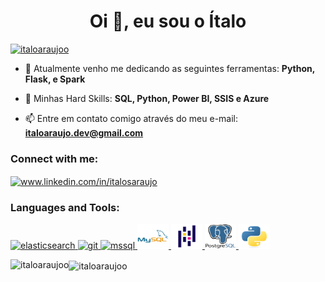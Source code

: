 
<!--
<h1 align="left"> Olá, eu sou o Ítalo! :wave:	&nbsp;

## Sobre mim 🕵️

-:man_student: Estudante de Engenharia da Computação &nbsp;

-🎯: Interesses: Python, SQL, Spark, Azure, Databricks

 
-A única maneira de fazer um bom trabalho é amando o que você faz. Se você ainda não encontrou, continue procurando. Não se desespere. Assim como no amor, você saberá quando tiver encontrado. &nbsp;
(Steve Jobs)
 
## Minhas Skills :nerd_face: &nbsp;

<img src= "https://img.shields.io/badge/Python-14354C?style=for-the-badge&logo=python&logoColor=white" width="115"/> <img src= "https://img.shields.io/badge/Microsoft_SQL_Server-CC2927?style=for-the-badge&logo=microsoft-sql-server&logoColor=white" width="240"/>
 <img src= "https://img.shields.io/badge/Flask-000000?style=for-the-badge&logo=flask&logoColor=white" width="102"/> <img src= "https://img.shields.io/badge/Microsoft_Azure-0089D6?style=for-the-badge&logo=microsoft-azure&logoColor=white" width="200"/> <img src= "https://img.shields.io/badge/Databricks-FF3621?style=for-the-badge&logo=Databricks&logoColor=white" width="150"/>
 

## Meus Contatos :iphone:

<div>
<a href="mailto:italoaraujo.dev@gmail.com"><img src="https://img.shields.io/badge/Gmail-D14836?style=for-the-badge&logo=gmail&logoColor=white" target="_blank" width="90"/></a>
<a href="https://www.linkedin.com/in/italosaraujo/"><img src="https://img.shields.io/badge/LinkedIn-0077B5?style=for-the-badge&logo=linkedin&logoColor=white" target="_blank" width="115"/></a>
</div>




 
 ## GitHub Analytics
 
<div>
<img height="180em" src="https://github-readme-stats.vercel.app/api?username=ItaloAraujoo&show_icons=true&theme=merko&layout=compact"/>
</div> 
 
<div>
<img height="180em" src="https://github-readme-stats.vercel.app/api/top-langs/?username=ItaloAraujoo&show_icons=true&theme=merko&layout=compact"/>
</div>

-->

<h1 align="center">Oi 👋, eu sou o Ítalo</h1>
<!--<h3 align="center">Apaixonado por Engenharia/Análise de dados</h3> -->

<p align="left"> <a href="https://github.com/ryo-ma/github-profile-trophy"><img src="https://github-profile-trophy.vercel.app/?username=italoaraujoo" alt="italoaraujoo" /></a> </p>

- 🌱 Atualmente venho me dedicando as seguintes ferramentas: **Python, Flask, e Spark**

- 💬 Minhas Hard Skills: **SQL, Python, Power BI, SSIS e Azure**

- 📫 Entre em contato comigo através do meu e-mail: **italoaraujo.dev@gmail.com**

<h3 align="left">Connect with me:</h3>
<p align="left">
<a href="https://linkedin.com/in/italosaraujo" target="blank"><img align="center" src="https://raw.githubusercontent.com/rahuldkjain/github-profile-readme-generator/master/src/images/icons/Social/linked-in-alt.svg" alt="www.linkedin.com/in/italosaraujo" height="30" width="40" /></a>
</p>

<h3 align="left">Languages and Tools:</h3>
<p align="left"> <a href="https://www.elastic.co" target="_blank" rel="noreferrer"> <img src="https://www.vectorlogo.zone/logos/elastic/elastic-icon.svg" alt="elasticsearch" width="80" height="40"/> </a> <a href="https://git-scm.com/" target="_blank" rel="noreferrer"> <img src="https://www.vectorlogo.zone/logos/git-scm/git-scm-icon.svg" alt="git" width="50" height="40"/> </a> <a href="https://www.microsoft.com/en-us/sql-server" target="_blank" rel="noreferrer"> <img src="https://www.svgrepo.com/show/303229/microsoft-sql-server-logo.svg" alt="mssql" width="50" height="40"/> </a> <a href="https://www.mysql.com/" target="_blank" rel="noreferrer"> <img src="https://raw.githubusercontent.com/devicons/devicon/master/icons/mysql/mysql-original-wordmark.svg" alt="mysql" width="50" height="40"/> </a> <a href="https://pandas.pydata.org/" target="_blank" rel="noreferrer"> <img src="https://raw.githubusercontent.com/devicons/devicon/2ae2a900d2f041da66e950e4d48052658d850630/icons/pandas/pandas-original.svg" alt="pandas" width="50" height="40"/> </a> <a href="https://www.postgresql.org" target="_blank" rel="noreferrer"> <img src="https://raw.githubusercontent.com/devicons/devicon/master/icons/postgresql/postgresql-original-wordmark.svg" alt="postgresql" width="50" height="40"/> </a> <a href="https://www.python.org" target="_blank" rel="noreferrer"> <img src="https://raw.githubusercontent.com/devicons/devicon/master/icons/python/python-original.svg" alt="python" width="50" height="40"/> </a> </p>


<p><img align="left" src="https://github-readme-stats.vercel.app/api/top-langs?username=italoaraujoo&show_icons=true&locale=en&layout=compact" alt="italoaraujoo" /></p>

<p><img align="center" src="https://github-readme-streak-stats.herokuapp.com/?user=italoaraujoo&" alt="italoaraujoo" /></p>


